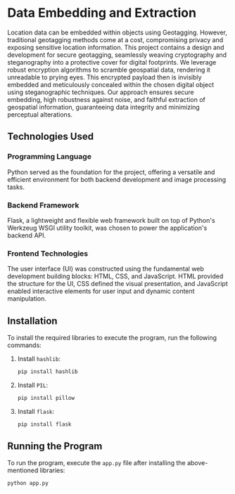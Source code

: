 # Data Embedding and Extraction

Location data can be embedded within objects using Geotagging. However, traditional geotagging methods come at a cost, compromising privacy and exposing sensitive location information. This project contains a design and development for secure geotagging, seamlessly weaving cryptography and steganography into a protective cover for digital footprints. We leverage robust encryption algorithms to scramble geospatial data, rendering it unreadable to prying eyes. This encrypted payload then is invisibly embedded and meticulously concealed within the chosen digital object using steganographic techniques. Our approach ensures secure embedding, high robustness against noise, and faithful extraction of geospatial information, guaranteeing data integrity and minimizing perceptual alterations.

## Technologies Used

### Programming Language
Python served as the foundation for the project, offering a versatile and efficient environment for both backend development and image processing tasks.

### Backend Framework
Flask, a lightweight and flexible web framework built on top of Python's Werkzeug WSGI utility toolkit, was chosen to power the application's backend API.

### Frontend Technologies
The user interface (UI) was constructed using the fundamental web development building blocks: HTML, CSS, and JavaScript. HTML provided the structure for the UI, CSS defined the visual presentation, and JavaScript enabled interactive elements for user input and dynamic content manipulation.

## Installation

To install the required libraries to execute the program, run the following commands:

1. Install `hashlib`:
    ```bash
    pip install hashlib
    ```

2. Install `PIL`:
    ```bash
    pip install pillow
    ```

3. Install `flask`:
    ```bash
    pip install flask
    ```

## Running the Program

To run the program, execute the `app.py` file after installing the above-mentioned libraries:

```bash
python app.py
